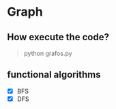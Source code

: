 # Graph

## How execute the code?
> python grafos.py

## functional algorithms

- [x] BFS
- [x] DFS
